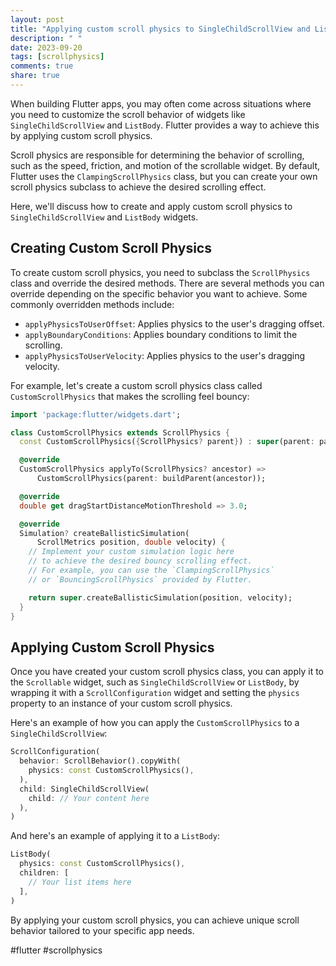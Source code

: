 ```yaml
---
layout: post
title: "Applying custom scroll physics to SingleChildScrollView and ListBody in Flutter"
description: " "
date: 2023-09-20
tags: [scrollphysics]
comments: true
share: true
---
```


When building Flutter apps, you may often come across situations where you need to customize the scroll behavior of widgets like `SingleChildScrollView` and `ListBody`. Flutter provides a way to achieve this by applying custom scroll physics.

Scroll physics are responsible for determining the behavior of scrolling, such as the speed, friction, and motion of the scrollable widget. By default, Flutter uses the `ClampingScrollPhysics` class, but you can create your own scroll physics subclass to achieve the desired scrolling effect.

Here, we'll discuss how to create and apply custom scroll physics to `SingleChildScrollView` and `ListBody` widgets.

## Creating Custom Scroll Physics

To create custom scroll physics, you need to subclass the `ScrollPhysics` class and override the desired methods. There are several methods you can override depending on the specific behavior you want to achieve. Some commonly overridden methods include:

- `applyPhysicsToUserOffset`: Applies physics to the user's dragging offset.
- `applyBoundaryConditions`: Applies boundary conditions to limit the scrolling.
- `applyPhysicsToUserVelocity`: Applies physics to the user's dragging velocity.

For example, let's create a custom scroll physics class called `CustomScrollPhysics` that makes the scrolling feel bouncy:

```dart
import 'package:flutter/widgets.dart';

class CustomScrollPhysics extends ScrollPhysics {
  const CustomScrollPhysics({ScrollPhysics? parent}) : super(parent: parent);

  @override
  CustomScrollPhysics applyTo(ScrollPhysics? ancestor) =>
      CustomScrollPhysics(parent: buildParent(ancestor));

  @override
  double get dragStartDistanceMotionThreshold => 3.0;

  @override
  Simulation? createBallisticSimulation(
      ScrollMetrics position, double velocity) {
    // Implement your custom simulation logic here
    // to achieve the desired bouncy scrolling effect.
    // For example, you can use the `ClampingScrollPhysics`
    // or `BouncingScrollPhysics` provided by Flutter.

    return super.createBallisticSimulation(position, velocity);
  }
}
```

## Applying Custom Scroll Physics

Once you have created your custom scroll physics class, you can apply it to the `Scrollable` widget, such as `SingleChildScrollView` or `ListBody`, by wrapping it with a `ScrollConfiguration` widget and setting the `physics` property to an instance of your custom scroll physics.

Here's an example of how you can apply the `CustomScrollPhysics` to a `SingleChildScrollView`:

```dart
ScrollConfiguration(
  behavior: ScrollBehavior().copyWith(
    physics: const CustomScrollPhysics(),
  ),
  child: SingleChildScrollView(
    child: // Your content here
  ),
)
```

And here's an example of applying it to a `ListBody`:

```dart
ListBody(
  physics: const CustomScrollPhysics(),
  children: [
    // Your list items here
  ],
)
```

By applying your custom scroll physics, you can achieve unique scroll behavior tailored to your specific app needs.

#flutter #scrollphysics